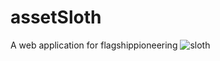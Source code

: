 # assetSloth
A web application for flagshippioneering
![sloth](https://user-images.githubusercontent.com/54341970/178137128-13431495-c786-4ac7-8a58-ed0093b91b6c.png)
